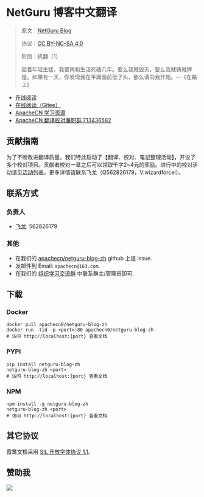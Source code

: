 <!--
    需要填充的占位符：
    
    README.md
    
        NetGuru 博客中文翻译：文档中文名
        NetGuru Blog：文档英文名
        https://www.netguru.com/blog/：文档原始链接
        ngr：域名前缀
        飞龙：负责人名称
        wizardforcel：负责人 Github 用户名
        562826179：负责人 QQ
        netguru-blog-zh：ApacheCN 的 Github 仓库名称
        netguru-blog-zh：DockerHub 仓库名称
        netguru-blog-zh：PYPI 包名称
        netguru-blog-zh：NPM 包名称
    
    CNAME
    
        ngr：域名前缀

    index.html
    
        NetGuru 博客中文翻译：文档中文名
        #00d563：显示颜色
        netguru-blog-zh：ApacheCN 的 Github 仓库名称

    asset/docsify-apachecn-footer.js
    
        netguru-blog-zh：ApacheCN 的 Github 仓库名称
-->

# NetGuru 博客中文翻译

> 原文：[NetGuru Blog](https://www.netguru.com/blog/)
> 
> 协议：[CC BY-NC-SA 4.0](http://creativecommons.org/licenses/by-nc-sa/4.0/)
> 
> 阶段：机翻（1）
> 
> 趁着年轻生猛，我要再和生活死磕几年。要么我就毁灭，要么我就铸就辉煌。如果有一天，你发现我在平庸面前低了头，那么请向我开炮。--《在路上》

* [在线阅读](https://ngr.apachecn.org)
* [在线阅读（Gitee）](https://apachecn.gitee.io/doc-template/)
* [ApacheCN 学习资源](http://docs.apachecn.org/)
* [ApacheCN 翻译校对兼职群 713436582](https://jq.qq.com/?_wv=1027&k=VSNtgpjb)

## 贡献指南

为了不断改进翻译质量，我们特此启动了【翻译、校对、笔记整理活动】，开设了多个校对项目。贡献者校对一章之后可以领取千字2\~4元的奖励。进行中的校对活动请见[活动列表](https://home.apachecn.org/#/docs/activity/docs-activity)。更多详情请联系飞龙（Q562826179，V:wizardforcel）。

## 联系方式

### 负责人

* [飞龙](https://github.com/wizardforcel): 562826179

### 其他

*   在我们的 [apachecn/netguru-blog-zh](https://github.com/apachecn/netguru-blog-zh) github 上提 issue.
*   发邮件到 Email: `apachecn@163.com`.
*   在我们的 [组织学习交流群](https://www.apachecn.org/#/docs/join) 中联系群主/管理员即可.

## 下载

### Docker

```
docker pull apachecn0/netguru-blog-zh
docker run -tid -p <port>:80 apachecn0/netguru-blog-zh
# 访问 http://localhost:{port} 查看文档
```

### PYPI

```
pip install netguru-blog-zh
netguru-blog-zh <port>
# 访问 http://localhost:{port} 查看文档
```

### NPM

```
npm install -g netguru-blog-zh
netguru-blog-zh <port>
# 访问 http://localhost:{port} 查看文档
```

## 其它协议

霞鹜文楷采用 [SIL 开放字体协议 1.1](https://github.com/lxgw/LxgwWenKai/blob/main/SIL_Open_Font_License_1.1.txt)。

## 赞助我

![](https://img-blog.csdnimg.cn/20200112005920729.png)
